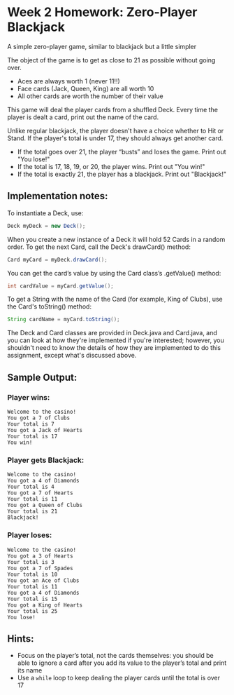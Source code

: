 # Week 2 Homework: Zero-Player Blackjack

A simple zero-player game, similar to blackjack but a little simpler

The object of the game is to get as close to 21 as possible without going over.

- Aces are always worth 1 (never 11!!)
- Face cards (Jack, Queen, King) are all worth 10
- All other cards are worth the number of their value

This game will deal the player cards from a shuffled Deck. Every time the player is dealt a card, print out the name of the card.

Unlike regular blackjack, the player doesn't have a choice whether to Hit or Stand. If the player's total is under 17, they should always get another card.

- If the total goes over 21, the player “busts” and loses the game. Print out "You lose!"
- If the total is 17, 18, 19, or 20, the player wins. Print out "You win!"
- If the total is exactly 21, the player has a blackjack. Print out "Blackjack!"

## Implementation notes:

To instantiate a Deck, use:

```java
Deck myDeck = new Deck();
```

When you create a new instance of a Deck it will hold 52 Cards in a random order. To get the next Card, call the Deck's drawCard() method:

```java
Card myCard = myDeck.drawCard();
```

You can get the card’s value by using the Card class’s .getValue() method:

```java
int cardValue = myCard.getValue();
```

To get a String with the name of the Card (for example, King of Clubs), use the Card's toString() method:

```java
String cardName = myCard.toString();
```

The Deck and Card classes are provided in Deck.java and Card.java, and you can look at how they're implemented if you're interested; however, you shouldn't need to know the details of how they are implemented to do this assignment, except what's discussed above.

## Sample Output:

### Player wins:

```
Welcome to the casino!
You got a 7 of Clubs
Your total is 7
You got a Jack of Hearts
Your total is 17
You win!
```

### Player gets Blackjack: 

```
Welcome to the casino!
You got a 4 of Diamonds
Your total is 4
You got a 7 of Hearts
Your total is 11
You got a Queen of Clubs
Your total is 21
Blackjack!
```

### Player loses:

```
Welcome to the casino!
You got a 3 of Hearts
Your total is 3
You got a 7 of Spades
Your total is 10
You got an Ace of Clubs
Your total is 11
You got a 4 of Diamonds
Your total is 15
You got a King of Hearts
Your total is 25
You lose!
```

## Hints:

- Focus on the player’s total, not the cards themselves: you should be able to ignore a card after you add its value to the player’s total and print its name
- Use a `while` loop to keep dealing the player cards until the total is over 17
